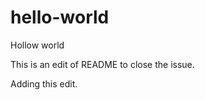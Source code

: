 hello-world
===========

Hollow world

This is an edit of README to close the issue.

Adding this edit.
